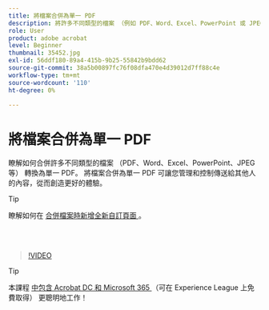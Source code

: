 ```yaml
---
title: 將檔案合併為單一 PDF
description: 將許多不同類型的檔案 （例如 PDF、Word、Excel、PowerPoint 或 JPEG） 合併為單一 PDF
role: User
product: adobe acrobat
level: Beginner
thumbnail: 35452.jpg
exl-id: 56ddf180-89a4-415b-9b25-55842b9bdd62
source-git-commit: 38a5b00897fc76f08dfa470e4d39012d7ff88c4e
workflow-type: tm+mt
source-wordcount: '110'
ht-degree: 0%

---
```


# 將檔案合併為單一 PDF

瞭解如何合併許多不同類型的檔案 （PDF、Word、Excel、PowerPoint、JPEG 等） 轉換為單一 PDF。 將檔案合併為單一 PDF 可讓您管理和控制傳送給其他人的內容，從而創造更好的體驗。

>[!TIP]
>
>瞭解如何在 [ 合併檔案時新增全新自訂頁面 ](add-custom-page.md) 。

<br> 

>[!VIDEO](https://video.tv.adobe.com/v/35452?hidetitle=true)

>[!TIP]
>
>本課程 [ 中包含 Acrobat DC 和 Microsoft 365 ](https://experienceleague.adobe.com/?recommended=Acrobat-U-1-2021.microsoft365) （可在 Experience League 上免費取得） 更聰明地工作！
